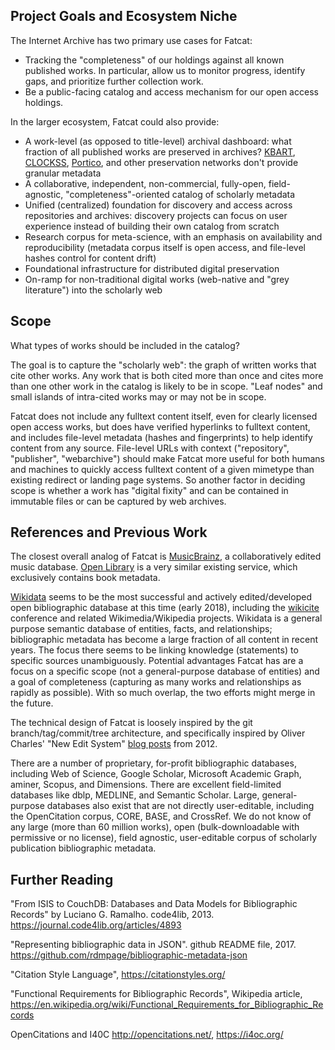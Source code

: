 
## Project Goals and Ecosystem Niche

The Internet Archive has two primary use cases for Fatcat:

- Tracking the "completeness" of our holdings against all known published
  works.  In particular, allow us to monitor progress, identify gaps, and
  prioritize further collection work.
- Be a public-facing catalog and access mechanism for our open access holdings.

In the larger ecosystem, Fatcat could also provide:

- A work-level (as opposed to title-level) archival dashboard: what fraction of
  all published works are preserved in archives? [KBART][], [CLOCKSS][],
  [Portico][], and other preservation networks don't provide granular metadata
- A collaborative, independent, non-commercial, fully-open, field-agnostic,
  "completeness"-oriented catalog of scholarly metadata
- Unified (centralized) foundation for discovery and access across repositories
  and archives: discovery projects can focus on user experience instead of
  building their own catalog from scratch
- Research corpus for meta-science, with an emphasis on availability and
  reproducibility (metadata corpus itself is open access, and file-level hashes
  control for content drift)
- Foundational infrastructure for distributed digital preservation
- On-ramp for non-traditional digital works (web-native and "grey literature")
  into the scholarly web

[KBART]: https://thekeepers.org/
[CLOCKSS]: https://clockss.org
[Portico]: http://www.portico.org

## Scope

What types of works should be included in the catalog?

The goal is to capture the "scholarly web": the graph of written works that
cite other works. Any work that is both cited more than once and cites more
than one other work in the catalog is likely to be in scope. "Leaf nodes" and
small islands of intra-cited works may or may not be in scope.

Fatcat does not include any fulltext content itself, even for clearly licensed
open access works, but does have verified hyperlinks to fulltext content, and
includes file-level metadata (hashes and fingerprints) to help identify content
from any source. File-level URLs with context ("repository", "publisher",
"webarchive") should make Fatcat more useful for both humans and machines to
quickly access fulltext content of a given mimetype than existing redirect or
landing page systems. So another factor in deciding scope is whether a work has
"digital fixity" and can be contained in immutable files or can be captured by
web archives.

## References and Previous Work

The closest overall analog of Fatcat is [MusicBrainz][mb], a collaboratively
edited music database. [Open Library][ol] is a very similar existing service,
which exclusively contains book metadata.

[Wikidata][wd] seems to be the most successful and actively edited/developed
open bibliographic database at this time (early 2018), including the
[wikicite][wikicite] conference and related Wikimedia/Wikipedia projects.
Wikidata is a general purpose semantic database of entities, facts, and
relationships; bibliographic metadata has become a large fraction of all
content in recent years. The focus there seems to be linking knowledge
(statements) to specific sources unambiguously. Potential advantages Fatcat has
are a focus on a specific scope (not a general-purpose database of entities)
and a goal of completeness (capturing as many works and relationships as
rapidly as possible). With so much overlap, the two efforts might merge in the
future.

The technical design of Fatcat is loosely inspired by the git
branch/tag/commit/tree architecture, and specifically inspired by Oliver
Charles' "New Edit System" [blog posts][nes-blog] from 2012.

There are a number of proprietary, for-profit bibliographic databases,
including Web of Science, Google Scholar, Microsoft Academic Graph, aminer,
Scopus, and Dimensions. There are excellent field-limited databases like dblp,
MEDLINE, and Semantic Scholar. Large, general-purpose databases also exist that
are not directly user-editable, including the OpenCitation corpus, CORE, BASE,
and CrossRef. We do not know of any large (more than 60 million works), open
(bulk-downloadable with permissive or no license), field agnostic,
user-editable corpus of scholarly publication bibliographic metadata.

[nes-blog]: https://ocharles.org.uk/blog/posts/2012-07-10-nes-does-it-better-1.html
[mb]: https://musicbrainz.org
[ol]: https://openlibrary.org
[wd]: https://wikidata.org
[wikicite]: https://meta.wikimedia.org/wiki/WikiCite_2017

## Further Reading

"From ISIS to CouchDB: Databases and Data Models for Bibliographic Records" by Luciano G. Ramalho. code4lib, 2013. <https://journal.code4lib.org/articles/4893>

"Representing bibliographic data in JSON". github README file, 2017. <https://github.com/rdmpage/bibliographic-metadata-json>

"Citation Style Language", <https://citationstyles.org/>

"Functional Requirements for Bibliographic Records", Wikipedia article, <https://en.wikipedia.org/wiki/Functional_Requirements_for_Bibliographic_Records>

OpenCitations and I40C <http://opencitations.net/>, <https://i4oc.org/>

